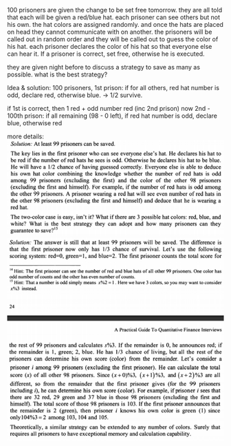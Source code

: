 100 prisoners are given the change to be set free tomorrow.
they are all told that each will be given a red/blue hat. each prisoner can see others but not his own.
the hat colors are assigned randomly. and once the hats are placed on head they cannot communicate with on another.
the prisoners will be called out in random order and they will be called out to guess the color of his hat. 
each prisoner declares the color of his hat so that everyone else can hear it. 
If a prisoner is correct, set free, otherwise he is executed.

they are given night before to discuss a strategy to save as many as possible.
what is the best strategy?

Idea & solution:
100 prisoners, 
1st prison: if for all others, red hat number is odd, declare red, otherwise blue. -> 1/2 survive.

if 1st is correct, then 1 red + odd number red (inc 2nd prison)
now 2nd - 100th prison: if all remaining (98 - 0 left), if red hat number is odd, declare blue, otherwise red

more details:
![alt text](prisoner_problem_1.PNG "Solution")
![alt text](prisoner_problem_2.PNG "Solution")
![alt text](prisoner_problem_3.PNG "Solution")



